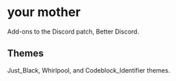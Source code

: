 # your mother
Add-ons to the Discord patch, Better Discord.
## Themes
Just_Black, Whirlpool, and Codeblock_Identifier themes.
